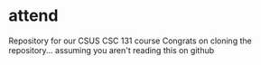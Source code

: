 # attend
Repository for our CSUS CSC 131 course
Congrats on cloning the repository... assuming you aren't reading this on github

